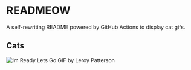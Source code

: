 # READMEOW

A self-rewriting README powered by GitHub Actions to display cat gifs.

## Cats

![Im Ready Lets Go GIF by Leroy Patterson](https://media2.giphy.com/media/CjmvTCZf2U3p09Cn0h/200.gif?cid=9acd02dad5lhvbueh7w1j7om45j3pyvk5zhngpc9z9l8wttd&ep=v1_gifs_search&rid=200.gif&ct=g)
